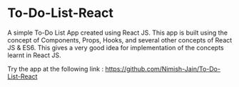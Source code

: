 # To-Do-List-React

A simple To-Do List App created using React JS. This app is built using the concept of Components, Props, Hooks, and several other concepts of React JS & ES6.
This gives a very good idea for implementation of the concepts learnt in React JS.

Try the app at the following link : https://github.com/Nimish-Jain/To-Do-List-React

